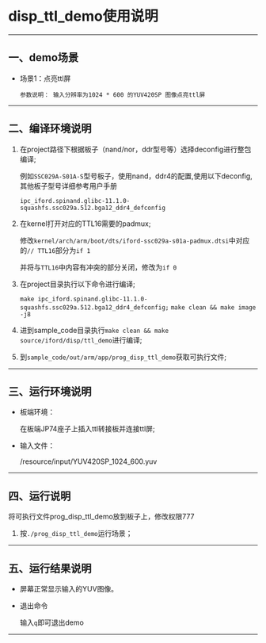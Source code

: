 ﻿# disp_ttl_demo使用说明

---

## 一、demo场景

* 场景1：点亮ttl屏

  ```
  参数说明： 输入分辨率为1024 * 600 的YUV420SP 图像点亮ttl屏
  ```


---

## 二、编译环境说明

1. 在project路径下根据板子（nand/nor，ddr型号等）选择deconfig进行整包编译;

   例如`SSC029A-S01A-S`型号板子，使用nand，ddr4的配置,使用以下deconfig,其他板子型号详细参考用户手册

   `ipc_iford.spinand.glibc-11.1.0-squashfs.ssc029a.512.bga12_ddr4_defconfig`

2. 在kernel打开对应的TTL16需要的padmux;

   修改`kernel/arch/arm/boot/dts/iford-ssc029a-s01a-padmux.dtsi`中对应的`// TTL16`部分为`if 1`

   并将与`TTL16`中内容有冲突的部分关闭，修改为`if 0`

3. 在project目录执行以下命令进行编译;

   `make ipc_iford.spinand.glibc-11.1.0-squashfs.ssc029a.512.bga12_ddr4_defconfig;`
   `make clean && make image -j8`

4. 进到sample_code目录执行`make clean && make source/iford/disp/ttl_demo`进行编译;

5. 到`sample_code/out/arm/app/prog_disp_ttl_demo`获取可执行文件;

---

## 三、运行环境说明

* 板端环境：

  在板端JP74座子上插入ttl转接板并连接ttl屏;


* 输入文件：

  /resource/input/YUV420SP_1024_600.yuv

---

## 四、运行说明

将可执行文件prog_disp_ttl_demo放到板子上，修改权限777

1.   按`./prog_disp_ttl_demo`运行场景；



---

## 五、运行结果说明

* 屏幕正常显示输入的YUV图像。


* 退出命令

  输入`q`即可退出demo

---
